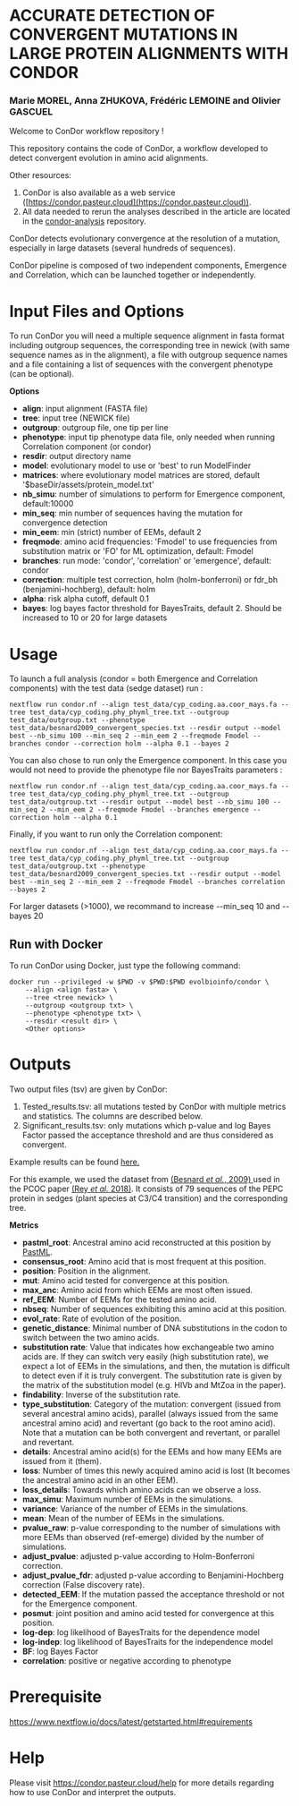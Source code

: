 # ACCURATE DETECTION OF CONVERGENT MUTATIONS IN LARGE PROTEIN ALIGNMENTS WITH CONDOR

### Marie MOREL, Anna ZHUKOVA, Frédéric LEMOINE and Olivier GASCUEL

Welcome to ConDor workflow repository ! 

This repository contains the code of ConDor, a workflow developed to detect convergent evolution in amino acid alignments. 

Other resources:
1. ConDor is also available as a web service ([https://condor.pasteur.cloud](https://condor.pasteur.cloud)).
2. All data needed to rerun the analyses described in the article are located in the [condor-analysis](https://github.com/evolbioinfo/condor-analysis) repository.

ConDor detects evolutionary convergence at the resolution of a mutation, especially in large datasets (several hundreds of sequences). 

ConDor pipeline is composed of two independent components, Emergence and Correlation, which can be launched together or independently.

# Input Files and Options
To run ConDor you will need a multiple sequence alignment in fasta format including outgroup sequences, the corresponding tree in newick (with same sequence names as in the alignment), a file with outgroup sequence names and a file containing a list of sequences with the convergent phenotype (can be optional).

**Options**
- **align**: input alignment (FASTA file)
- **tree**: input tree (NEWICK file)
- **outgroup**: outgroup file, one tip per line
- **phenotype**: input tip phenotype data file, only needed when running Correlation component (or condor)
- **resdir**: output directory name
- **model**: evolutionary model to use or 'best' to run ModelFinder
- **matrices**: where evolutionary model matrices are stored, default '$baseDir/assets/protein_model.txt'
- **nb_simu**: number of simulations to perform for Emergence component, default:10000
- **min_seq**: min number of sequences having the mutation for convergence detection
- **min_eem**: min (strict) number of EEMs, default 2
- **freqmode**: amino acid frequencies: 'Fmodel' to use frequencies from substitution matrix or 'FO' for ML optimization, default: Fmodel
- **branches**: run mode: 'condor', 'correlation' or 'emergence', default: condor
- **correction**: multiple test correction, holm (holm-bonferroni) or fdr_bh (benjamini-hochberg), default: holm
- **alpha**: risk alpha cutoff, default 0.1
- **bayes**: log bayes factor threshold for BayesTraits, default 2. Should be increased to 10 or 20 for large datasets

# Usage
To launch a full analysis (condor = both Emergence and Correlation components) with the test data (sedge dataset) run : 

    nextflow run condor.nf --align test_data/cyp_coding.aa.coor_mays.fa --tree test_data/cyp_coding.phy_phyml_tree.txt --outgroup test_data/outgroup.txt --phenotype test_data/besnard2009_convergent_species.txt --resdir output --model best --nb_simu 100 --min_seq 2 --min_eem 2 --freqmode Fmodel --branches condor --correction holm --alpha 0.1 --bayes 2

You can also chose to run only the Emergence component. In this case you would not need to provide the phenotype file nor BayesTraits parameters : 

    nextflow run condor.nf --align test_data/cyp_coding.aa.coor_mays.fa --tree test_data/cyp_coding.phy_phyml_tree.txt --outgroup test_data/outgroup.txt --resdir output --model best --nb_simu 100 --min_seq 2 --min_eem 2 --freqmode Fmodel --branches emergence --correction holm --alpha 0.1

Finally, if you want to run only the Correlation component: 

    nextflow run condor.nf --align test_data/cyp_coding.aa.coor_mays.fa --tree test_data/cyp_coding.phy_phyml_tree.txt --outgroup test_data/outgroup.txt --phenotype test_data/besnard2009_convergent_species.txt --resdir output --model best --min_seq 2 --min_eem 2 --freqmode Fmodel --branches correlation --bayes 2

For larger datasets (>1000), we recommand to increase --min_seq 10 and --bayes 20

## Run with Docker
To run ConDor using Docker, just type the following command:

```
docker run --privileged -w $PWD -v $PWD:$PWD evolbioinfo/condor \
	--align <align fasta> \
	--tree <tree newick> \
	--outgroup <outgroup txt> \
	--phenotype <phenotype txt> \
	--resdir <result dir> \
	<Other options>
```

# Outputs
Two output files (tsv) are given by ConDor:

1. Tested_results.tsv: all mutations tested by ConDor with multiple metrics and statistics. The columns are described below.  
2. Significant_results.tsv: only mutations which p-value and log Bayes Factor passed the acceptance threshold and are thus considered as convergent.  

Example results can be found <a href="https://condor.pasteur.cloud/view/7c9b6049-96aa-471a-47de-a184817db0b2">here.</a>  

For this example, we used the dataset from <a href=https://doi.org/10.1093/molbev/msp103>(Besnard *et al.*, 2009) </a> used in the PCOC paper <a href=https://academic.oup.com/mbe/article-pdf/35/9/2296/25534515/msy114.pdf>(Rey *et al.* 2018)</a>.
It consists of 79 sequences of the PEPC protein in sedges (plant species at C3/C4 transition) and the corresponding tree. 

**Metrics**

- **pastml_root**: Ancestral amino acid reconstructed at this position by [PastML](https://academic.oup.com/mbe/article/36/9/2069/5498561?login=true).
- **consensus_root**: Amino acid that is most frequent at this position. 
- **position**: Position in the alignment. 
- **mut**: Amino acid tested for convergence at this position. 
- **max_anc**: Amino acid from which EEMs are most often issued. 
- **ref_EEM**: Number of EEMs for the tested amino acid.
- **nbseq**: Number of sequences exhibiting this amino acid at this position. 
- **evol_rate**: Rate of evolution of the position.
- **genetic_distance**: Minimal number of DNA substitutions in the codon to switch between the two amino acids. 
- **substitution rate**: Value that indicates how exchangeable two amino acids are. If they can switch very easily (high substitution rate), we expect a lot of EEMs in the simulations, and then, the mutation is difficult to detect even if it is truly convergent. The substitution rate is given by the matrix of the substitution model (e.g. HIVb and MtZoa in the paper).
- **findability**: Inverse of the substitution rate. 
- **type_substitution**: Category of the mutation: convergent (issued from several ancestral amino acids), parallel (always issued from the same ancestral amino acid) and revertant (go back to the root amino acid). Note that a mutation can be both convergent and revertant, or parallel and revertant. 
- **details**: Ancestral amino acid(s) for the EEMs and how many EEMs are issued from it (them).
- **loss**: Number of times this newly acquired amino acid is lost (It becomes the ancestral amino acid in an other EEM).
- **loss_details**: Towards which amino acids can we observe a loss.
- **max_simu**: Maximum number of EEMs in the simulations.
- **variance**: Variance of the number of EEMs in the simulations.
- **mean**: Mean of the number of EEMs in the simulations.
- **pvalue_raw**: p-value corresponding to the number of simulations with more EEMs than observed (ref-emerge) divided by the number of simulations.
- **adjust_pvalue**: adjusted p-value according to Holm-Bonferroni correction.
- **adjust_pvalue_fdr**: adjusted p-value according to Benjamini-Hochberg correction (False discovery rate).
- **detected_EEM**: If the mutation passed the acceptance threshold or not for the Emergence component.
- **posmut**: joint position and amino acid tested for convergence at this position. 
- **log-dep**: log likelihood of BayesTraits for the dependence model
- **log-indep**: log likelihood of BayesTraits for the independence model
- **BF**: log Bayes Factor
- **correlation**: positive or negative according to phenotype

# Prerequisite 
https://www.nextflow.io/docs/latest/getstarted.html#requirements

# Help
Please visit https://condor.pasteur.cloud/help for more details regarding how to use ConDor and interpret the outputs. 




